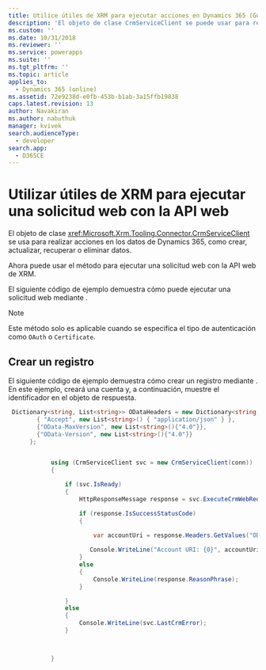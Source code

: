 ```yaml
---
title: Utilice útiles de XRM para ejecutar acciones en Dynamics 365 (Guía para desarrolladores de Dynamics 365 Customer Engagement) | MicrosoftDocs
description: 'El objeto de clase CrmServiceClient se puede usar para realizar, crear, recuperar, actualizar y eliminar operaciones de datos de Dynamics 365'
ms.custom: ''
ms.date: 10/31/2018
ms.reviewer: ''
ms.service: powerapps
ms.suite: ''
ms.tgt_pltfrm: ''
ms.topic: article
applies_to:
  - Dynamics 365 (online)
ms.assetid: 72e9238d-e0fb-453b-b1ab-3a15ffb19838
caps.latest.revision: 13
author: Navakiran
ms.author: nabuthuk
manager: kvivek
search.audienceType:
  - developer
search.app:
  - D365CE
---
```

# <a name="use-xrm-tooling-to-execute-a-web-request-against-web-api"></a>Utilizar útiles de XRM para ejecutar una solicitud web con la API web

El objeto de clase <xref:Microsoft.Xrm.Tooling.Connector.CrmServiceClient> se usa para realizar acciones en los datos de Dynamics 365, como crear, actualizar, recuperar o eliminar datos.

Ahora puede usar el <!--<xref:Microsoft.Xrm.Tooling.Connector.CrmServiceClient>.<xref:Microsoft.Xrm.Tooling.Connector.CrmServiceClient.ExecuteCrmWebRequest>--> método para ejecutar una solicitud web con la API web de XRM.

El siguiente código de ejemplo demuestra cómo puede ejecutar una solicitud web mediante <!--<xref:Microsoft.Xrm.Tooling.Connector.CrmServiceClient.ExecuteCrmWebRequest>--> . 

>[!NOTE]
> Este método solo es aplicable cuando se especifica el tipo de autenticación como `OAuth` o `Certificate`.

## <a name="create-a-record"></a>Crear un registro
El siguiente código de ejemplo demuestra cómo crear un registro mediante <!--<xref:Microsoft.Xrm.Tooling.Connector.CrmServiceClient>.<xref:Microsoft.Xrm.Tooling.Connector.CrmServiceClient.ExecuteCrmWebRequest>--> . En este ejemplo, creará una cuenta y, a continuación, muestre el identificador en el objeto de respuesta.  

```csharp
 Dictionary<string, List<string>> ODataHeaders = new Dictionary<string, List<string>>() {
        { "Accept", new List<string>() { "application/json" } },
        {"OData-MaxVersion", new List<string>(){"4.0"}},
        {"OData-Version", new List<string>(){"4.0"}}
      };


            using (CrmServiceClient svc = new CrmServiceClient(conn))
            {

                if (svc.IsReady)
                {
                    HttpResponseMessage response = svc.ExecuteCrmWebRequest(HttpMethod.Get, "accounts?$select=name", "{ \"name\":\"Test Account\"}", ODataHeaders, "application/json");

                    if (response.IsSuccessStatusCode)
                    {
                        
                        var accountUri = response.Headers.GetValues("OData-EntityId").FirstOrDefault();

                       Console.WriteLine("Account URI: {0}", accountUri);
                    }
                    else
                    {
                        Console.WriteLine(response.ReasonPhrase);
                    }

                }
                else
                {
                    Console.WriteLine(svc.LastCrmError);
                }



            }
```

